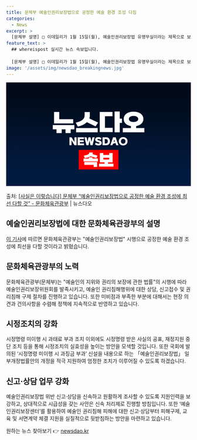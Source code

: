 ```yaml
---
title: 문체부 예술인권리보장법으로 공정한 예술 환경 조성 다짐
categories:
  - News
excerpt: >
  [문체부 설명] □ 이데일리가 1월 15일(월), 예술인권리보장법 유명무실이라는 제목으로 보도한 기고문과 관…
feature_text: >
  ## whereispost 실시간 뉴스 속보입니다.

  [문체부 설명] □ 이데일리가 1월 15일(월), 예술인권리보장법 유명무실이라는 제목으로 보도한 기고문과 관…
image: '/assets/img/newsdao_breakingnews.jpg'
---
```


![뉴스다오 속보](/assets/img/newsdao_breakingnews.jpg)

<p>출처: <a href="https://newsdao.kr/3011" rel="dofollow">[사실은 이렇습니다] 문체부 “예술인권리보장법으로 공정한 예술 환경 조성에 최선 다할 것” - 문화체육관광부</a> | 뉴스다오</p>

<h2 data-ke-size="size26">예술인권리보장법에 대한 문화체육관광부의 설명</h2>
<p data-ke-size="size16"><a href="https://newsdao.kr/3011">이 기사</a>에 따르면 문화체육관광부는 "예술인권리보장법" 시행으로 공정한 예술 환경 조성에 최선을 다할 것이라고 밝혔습니다.</p>

<h2 data-ke-size="size24">문화체육관광부의 노력</h2>
<p data-ke-size="size16">문화체육관광부(문체부)는 "예술인의 지위와 권리의 보장에 관한 법률"의 시행에 따라 예술인권리보장위원회를 발족시키고, 예술인 권리침해행위에 대한 상담, 신고접수 및 권리침해 구제 절차를 진행하고 있습니다. 또한 미비점과 부족한 부분에 대해서는 현장 의견과 건의사항을 수렴해 정책에 지속적으로 반영하고 있습니다.</p>

<h2 data-ke-size="size24">시정조치의 강화</h2>
<p data-ke-size="size16">시정명령 미이행 시 과태료 부과 조치 이외에도 시정명령 받은 사실의 공표, 재정지원 중단 조치 등을 통해 시정조치의 실효성을 높이는 방안을 모색할 것입니다. 또한 국회에 발의된 ‘시정명령 미이행 시 과징금 부과’ 신설을 내용으로 하는 「예술인권리보장법」 일부개정법률안의 개정을 적극 지원하여 엄정한 조치가 이루어질 수 있도록 하겠습니다.</p>

<h2 data-ke-size="size24">신고·상담 업무 강화</h2>
<p data-ke-size="size16">예술인권리보장법 위반 신고·상담을 신속하고 원활하게 조사할 수 있도록 지원인력을 보강하고, 상대적으로 시급성을 갖는 사안은 신속 처리제로 진행할 방침입니다. 또한 ‘예술인권리보장센터’를 활용하여 예술인 권리침해 피해에 대한 신고·상담부터 피해구제, 교육 및 서면계약 체결 지원을 실질적으로 뒷받침하는 방안을 마련하고 있습니다.</p> 

원하는 뉴스 찾아보기 👉 <a href="https://newsdao.kr" rel="dofollow">newsdao.kr</a>


